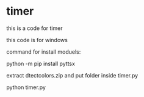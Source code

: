 # timer
this is a code for timer 

this code is for windows

command for install moduels:

python -m pip install pyttsx

extract dtectcolors.zip and put folder inside timer.py

python timer.py



